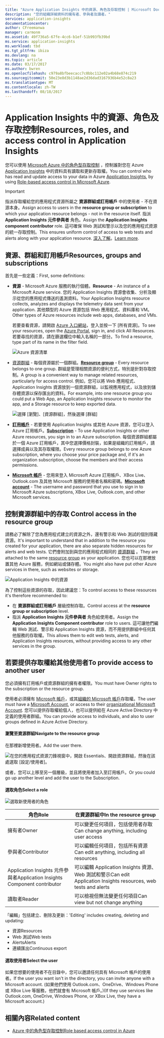 ```yaml
---
title: "Azure Application Insights 中的資源、角色及存取控制 | Microsoft Docs"
description: "您的組織詳細資料的擁有者、參與者及讀者。"
services: application-insights
documentationcenter: 
author: CFreemanwa
manager: carmonm
ms.assetid: 49f736a5-67fe-4cc6-b1ef-51b993fb39bd
ms.service: application-insights
ms.workload: tbd
ms.tgt_pltfrm: ibiza
ms.devlang: na
ms.topic: article
ms.date: 03/17/2017
ms.author: bwren
ms.openlocfilehash: c979a8bfbeecacc7c0bbc112e02a4b68e874c219
ms.sourcegitcommit: 50e23e8d3b1148ae2d36dad3167936b4e52c8a23
ms.translationtype: MT
ms.contentlocale: zh-TW
ms.lasthandoff: 08/18/2017
---
```

# <a name="resources-roles-and-access-control-in-application-insights"></a><span data-ttu-id="cadf5-103">Application Insights 中的資源、角色及存取控制</span><span class="sxs-lookup"><span data-stu-id="cadf5-103">Resources, roles, and access control in Application Insights</span></span>
<span data-ttu-id="cadf5-104">您可以使用 [Microsoft Azure 中的角色型存取控制](../active-directory/role-based-access-control-configure.md) ，控制誰對您在 Azure [Application Insights][start] 中的資料具有讀取和更新存取權。</span><span class="sxs-lookup"><span data-stu-id="cadf5-104">You can control who has read and update access to your data in Azure [Application Insights][start], by using [Role-based access control in Microsoft Azure](../active-directory/role-based-access-control-configure.md).</span></span>

> [!IMPORTANT]
> <span data-ttu-id="cadf5-105">指派存取權給您的應用程式資源所屬之 **資源群組或訂用帳戶** 中的使用者 - 不在資源本身。</span><span class="sxs-lookup"><span data-stu-id="cadf5-105">Assign access to users in the **resource group or subscription** to which your application resource belongs - not in the resource itself.</span></span> <span data-ttu-id="cadf5-106">指派 **Application Insights 元件參與者** 角色。</span><span class="sxs-lookup"><span data-stu-id="cadf5-106">Assign the **Application Insights component contributor** role.</span></span> <span data-ttu-id="cadf5-107">這可確保 Web 測試和警示以及您的應用程式資源的統一存取控制。</span><span class="sxs-lookup"><span data-stu-id="cadf5-107">This ensures uniform control of access to web tests and alerts along with your application resource.</span></span> <span data-ttu-id="cadf5-108">[深入了解](#access)。</span><span class="sxs-lookup"><span data-stu-id="cadf5-108">[Learn more](#access).</span></span>
> 
> 

## <a name="resources-groups-and-subscriptions"></a><span data-ttu-id="cadf5-109">資源、群組和訂用帳戶</span><span class="sxs-lookup"><span data-stu-id="cadf5-109">Resources, groups and subscriptions</span></span>
<span data-ttu-id="cadf5-110">首先是一些定義：</span><span class="sxs-lookup"><span data-stu-id="cadf5-110">First, some definitions:</span></span>

* <span data-ttu-id="cadf5-111">**資源** - Microsoft Azure 服務的執行個體。</span><span class="sxs-lookup"><span data-stu-id="cadf5-111">**Resource** - An instance of a Microsoft Azure service.</span></span> <span data-ttu-id="cadf5-112">您的 Application Insights 資源會收集、分析及顯示從您的應用程式傳送的遙測資料。</span><span class="sxs-lookup"><span data-stu-id="cadf5-112">Your Application Insights resource collects, analyzes and displays the telemetry data sent from your application.</span></span>  <span data-ttu-id="cadf5-113">其他類型的 Azure 資源包括 Web 應用程式、資料庫和 VM。</span><span class="sxs-lookup"><span data-stu-id="cadf5-113">Other types of Azure resources include web apps, databases, and VMs.</span></span>
  
    <span data-ttu-id="cadf5-114">若要查看資源，請開啟 [Azure 入口網站][portal]，登入並按一下 [所有資源]。</span><span class="sxs-lookup"><span data-stu-id="cadf5-114">To see your resources, open the [Azure Portal][portal], sign in, and click All Resources.</span></span> <span data-ttu-id="cadf5-115">若要尋找的資源，請在篩選欄位中輸入名稱的一部分。</span><span class="sxs-lookup"><span data-stu-id="cadf5-115">To find a resource, type part of its name in the filter field.</span></span>
  
    ![Azure 資源清單](./media/app-insights-resources-roles-access-control/10-browse.png)

<a name="resource-group"></a>

* <span data-ttu-id="cadf5-117">[資源群組][group] - 每個資源屬於一個群組。</span><span class="sxs-lookup"><span data-stu-id="cadf5-117">[**Resource group**][group] - Every resource belongs to one group.</span></span> <span data-ttu-id="cadf5-118">群組是管理相關資源的便利方式，特別是針對存取控制。</span><span class="sxs-lookup"><span data-stu-id="cadf5-118">A group is a convenient way to manage related resources, particularly for access control.</span></span> <span data-ttu-id="cadf5-119">例如，您可以將 Web 應用程式、Application Insights 資源放到一個資源群組，以監視應用程式，以及放到儲存體資源以保存匯出的資料。</span><span class="sxs-lookup"><span data-stu-id="cadf5-119">For example, into one resource group you could put a Web App, an Application Insights resource to monitor the app, and a Storage resource to keep exported data.</span></span>

    ![選擇 [瀏覽]、[資源群組]，然後選擇 [群組]](./media/app-insights-resources-roles-access-control/11-group.png)

* <span data-ttu-id="cadf5-121">[**訂用帳戶**](https://manage.windowsazure.com) - 若要使用 Application Insights 或其他 Azure 資源，您可以登入 Azure 訂用帳戶。</span><span class="sxs-lookup"><span data-stu-id="cadf5-121">[**Subscription**](https://manage.windowsazure.com) - To use Application Insights or other Azure resources, you sign in to an Azure subscription.</span></span> <span data-ttu-id="cadf5-122">每個資源群組都屬於一個 Azure 訂用帳戶，其中您選擇價格封裝，如果是組織的訂用帳戶，請選擇成員以及其存取權限。</span><span class="sxs-lookup"><span data-stu-id="cadf5-122">Every resource group belongs to one Azure subscription, where you choose your price package and, if it's an organization subscription, choose the members and their access permissions.</span></span>
* <span data-ttu-id="cadf5-123">[**Microsoft 帳戶**][account] - 您用來登入 Microsoft Azure 訂用帳戶、XBox Live、Outlook.com 及其他 Microsoft 服務的使用者名稱和密碼。</span><span class="sxs-lookup"><span data-stu-id="cadf5-123">[**Microsoft account**][account] - The username and password that you use to sign in to Microsoft Azure subscriptions, XBox Live, Outlook.com, and other Microsoft services.</span></span>

## <span data-ttu-id="cadf5-124"><a name="access"></a> 控制資源群組中的存取</span><span class="sxs-lookup"><span data-stu-id="cadf5-124"><a name="access"></a> Control access in the resource group</span></span>
<span data-ttu-id="cadf5-125">請務必了解除了您為應用程式建立的資源之外，還有警示和 Web 測試的個別隱藏資源。</span><span class="sxs-lookup"><span data-stu-id="cadf5-125">It's important to understand that in addition to the resource you created for your application, there are also separate hidden resources for alerts and web tests.</span></span> <span data-ttu-id="cadf5-126">它們會附加到與您的應用程式相同的 [資源群組](#resource-group) 。</span><span class="sxs-lookup"><span data-stu-id="cadf5-126">They are attached to the same [resource group](#resource-group) as your application.</span></span> <span data-ttu-id="cadf5-127">您也可以在那裡放置其他 Azure 服務，例如網站或儲存體。</span><span class="sxs-lookup"><span data-stu-id="cadf5-127">You might also have put other Azure services in there, such as websites or storage.</span></span>

![Application Insights 中的資源](./media/app-insights-resources-roles-access-control/00-resources.png)

<span data-ttu-id="cadf5-129">為了控制這些資源的存取，因此建議您：</span><span class="sxs-lookup"><span data-stu-id="cadf5-129">To control access to these resources it's therefore recommended to:</span></span>

* <span data-ttu-id="cadf5-130">在 **資源群組或訂用帳戶** 層級控制存取。</span><span class="sxs-lookup"><span data-stu-id="cadf5-130">Control access at the **resource group or subscription** level.</span></span>
* <span data-ttu-id="cadf5-131">指派 **Application Insights 元件參與者** 角色給使用者。</span><span class="sxs-lookup"><span data-stu-id="cadf5-131">Assign the **Application Insights Component contributor** role to users.</span></span> <span data-ttu-id="cadf5-132">這可讓他們編輯 Web 測試、警示和 Application Insights 資源，而不用提供群組中任何其他服務的存取權。</span><span class="sxs-lookup"><span data-stu-id="cadf5-132">This allows them to edit web tests, alerts, and Application Insights resources, without providing access to any other services in the group.</span></span>

## <a name="to-provide-access-to-another-user"></a><span data-ttu-id="cadf5-133">若要提供存取權給其他使用者</span><span class="sxs-lookup"><span data-stu-id="cadf5-133">To provide access to another user</span></span>
<span data-ttu-id="cadf5-134">您必須擁有訂用帳戶或資源群組的擁有者權限。</span><span class="sxs-lookup"><span data-stu-id="cadf5-134">You must have Owner rights to the subscription or the resource group.</span></span>

<span data-ttu-id="cadf5-135">使用者必須擁有 [Microsoft 帳戶][account]，或其[組織的 Microsoft 帳戶](../active-directory/sign-up-organization.md)存取權。</span><span class="sxs-lookup"><span data-stu-id="cadf5-135">The user must have a [Microsoft Account][account], or access to their [organizational Microsoft Account](../active-directory/sign-up-organization.md).</span></span> <span data-ttu-id="cadf5-136">您可以提供存取權給個人，也可以提供給在 Azure Active Directory 中定義的使用者群組。</span><span class="sxs-lookup"><span data-stu-id="cadf5-136">You can provide access to individuals, and also to user groups defined in Azure Active Directory.</span></span>

#### <a name="navigate-to-the-resource-group"></a><span data-ttu-id="cadf5-137">瀏覽至資源群組</span><span class="sxs-lookup"><span data-stu-id="cadf5-137">Navigate to the resource group</span></span>
<span data-ttu-id="cadf5-138">在那裡新增使用者。</span><span class="sxs-lookup"><span data-stu-id="cadf5-138">Add the user there.</span></span>

![在您的應用程式資源刀鋒視窗中，開啟 Essentials、開啟資源群組，然後在該處選取 [設定/使用者]。](./media/app-insights-resources-roles-access-control/01-add-user.png)

<span data-ttu-id="cadf5-141">或者，您可以上移至另一個層級，並且將使用者加入至訂用帳戶。</span><span class="sxs-lookup"><span data-stu-id="cadf5-141">Or you could go up another level and add the user to the Subscription.</span></span>

#### <a name="select-a-role"></a><span data-ttu-id="cadf5-142">選取角色</span><span class="sxs-lookup"><span data-stu-id="cadf5-142">Select a role</span></span>
![選取新使用者的角色](./media/app-insights-resources-roles-access-control/03-role.png)

| <span data-ttu-id="cadf5-144">角色</span><span class="sxs-lookup"><span data-stu-id="cadf5-144">Role</span></span> | <span data-ttu-id="cadf5-145">在資源群組中</span><span class="sxs-lookup"><span data-stu-id="cadf5-145">In the resource group</span></span> |
| --- | --- |
| <span data-ttu-id="cadf5-146">擁有者</span><span class="sxs-lookup"><span data-stu-id="cadf5-146">Owner</span></span> |<span data-ttu-id="cadf5-147">可以變更任何項目，包括使用者存取</span><span class="sxs-lookup"><span data-stu-id="cadf5-147">Can change anything, including user access</span></span> |
| <span data-ttu-id="cadf5-148">參與者</span><span class="sxs-lookup"><span data-stu-id="cadf5-148">Contributor</span></span> |<span data-ttu-id="cadf5-149">可以編輯任何項目，包括所有資源</span><span class="sxs-lookup"><span data-stu-id="cadf5-149">Can edit anything, including all resources</span></span> |
| <span data-ttu-id="cadf5-150">Application Insights 元件參與者</span><span class="sxs-lookup"><span data-stu-id="cadf5-150">Application Insights Component contributor</span></span> |<span data-ttu-id="cadf5-151">可以編輯 Application Insights 資源、Web 測試和警示</span><span class="sxs-lookup"><span data-stu-id="cadf5-151">Can edit Application Insights resources, web tests and alerts</span></span> |
| <span data-ttu-id="cadf5-152">讀取者</span><span class="sxs-lookup"><span data-stu-id="cadf5-152">Reader</span></span> |<span data-ttu-id="cadf5-153">可以檢視但無法變更任何項目</span><span class="sxs-lookup"><span data-stu-id="cadf5-153">Can view but not change anything</span></span> |

<span data-ttu-id="cadf5-154">「編輯」包括建立、刪除及更新：</span><span class="sxs-lookup"><span data-stu-id="cadf5-154">'Editing' includes creating, deleting and updating:</span></span>

* <span data-ttu-id="cadf5-155">資源</span><span class="sxs-lookup"><span data-stu-id="cadf5-155">Resources</span></span>
* <span data-ttu-id="cadf5-156">Web 測試</span><span class="sxs-lookup"><span data-stu-id="cadf5-156">Web tests</span></span>
* <span data-ttu-id="cadf5-157">Alerts</span><span class="sxs-lookup"><span data-stu-id="cadf5-157">Alerts</span></span>
* <span data-ttu-id="cadf5-158">連續匯出</span><span class="sxs-lookup"><span data-stu-id="cadf5-158">Continuous export</span></span>

#### <a name="select-the-user"></a><span data-ttu-id="cadf5-159">選取使用者</span><span class="sxs-lookup"><span data-stu-id="cadf5-159">Select the user</span></span>

<span data-ttu-id="cadf5-160">如果您想要的使用者不在目錄中，您可以邀請任何具有 Microsoft 帳戶的使用者。</span><span class="sxs-lookup"><span data-stu-id="cadf5-160">If the user you want isn't in the directory, you can invite anyone with a Microsoft account.</span></span>
<span data-ttu-id="cadf5-161">(如果他們使用 Outlook.com、OneDrive、Windows Phone 或 XBox Live 等服務，他們就會有 Microsoft 帳戶。)</span><span class="sxs-lookup"><span data-stu-id="cadf5-161">(If they use services like Outlook.com, OneDrive, Windows Phone, or XBox Live, they have a Microsoft account.)</span></span>

## <a name="related-content"></a><span data-ttu-id="cadf5-162">相關內容</span><span class="sxs-lookup"><span data-stu-id="cadf5-162">Related content</span></span>

* [<span data-ttu-id="cadf5-163">Azure 中的角色型存取控制</span><span class="sxs-lookup"><span data-stu-id="cadf5-163">Role based access control in Azure</span></span>](../active-directory/role-based-access-control-configure.md)

<!--Link references-->

[account]: https://account.microsoft.com
[group]: ../azure-resource-manager/resource-group-overview.md
[portal]: https://portal.azure.com/
[start]: app-insights-overview.md
